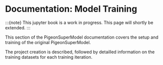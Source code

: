 # Documentation: Model Training
:::{note}
This jupyter book is a work in progress. This page will shortly be extended.
:::

This section of the PigeonSuperModel documentation covers the setup and training of the original PigeonSuperModel.

The project creation is described, followed by detailled information on the training datasets for each training iteration.